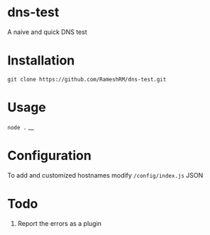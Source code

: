 # dns-test

A naive and quick DNS test

# Installation

`git clone https://github.com/RameshRM/dns-test.git`

# Usage

`node .`
__

# Configuration

To add and customized hostnames modify `/config/index.js` JSON

# Todo

1. Report the errors as a plugin
